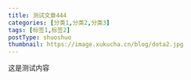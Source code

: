 ```yaml
---
title: 测试文章444
categories: [分类1,分类2,分类3]
tags: [标签1,标签2]
postType: shuoshuo
thumbnail: https://image.xukucha.cn/blog/dota2.jpg
---
```


这是测试内容
